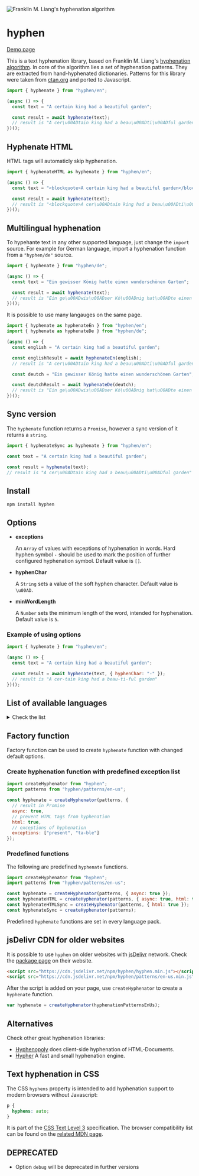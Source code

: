 ![Franklin M. Liang's hyphenation algorithm](https://ytiurin.github.io/hyphen/01.png)

# hyphen

[Demo page](https://ytiurin.github.io/hyphen/)

This is a text hyphenation library, based on Franklin M. Liang's [hyphenation algorithm](https://tug.org/docs/liang/ "Frank Liang wrote his Stanford Ph.D. thesis on a hyphenation algorithm that is standard in TeX, and has been adapted to numerous languages."). In core of the algorithm lies a set of hyphenation patterns. They are extracted from hand-hyphenated dictionaries. Patterns for this library were taken from [ctan.org](https://ctan.org/ "The Comprehensive TEX Archive Network (CTAN) is the central place for all kinds of material around TEX.") and ported to Javascript.

```javascript
import { hyphenate } from "hyphen/en";

(async () => {
  const text = "A certain king had a beautiful garden";

  const result = await hyphenate(text);
  // result is "A cer\u00ADtain king had a beau\u00ADti\u00ADful garden"
})();
```

## Hyphenate HTML

HTML tags will automaticly skip hyphenation.

```javascript
import { hyphenateHTML as hyphenate } from "hyphen/en";

(async () => {
  const text = "<blockquote>A certain king had a beautiful garden</blockquote>";

  const result = await hyphenate(text);
  // result is "<blockquote>A cer\u00ADtain king had a beau\u00ADti\u00ADful garden</blockquote>"
})();
```

## Multilingual hyphenation

To hypehante text in any other supported language, just change the `import` source. For example for German language, import a hyphenation function from a `"hyphen/de"` source.

```javascript
import { hyphenate } from "hyphen/de";

(async () => {
  const text = "Ein gewisser König hatte einen wunderschönen Garten";

  const result = await hyphenate(text);
  // result is "Ein ge\u00ADwis\u00ADser Kö\u00ADnig hat\u00ADte einen wun\u00ADder\u00ADschö\u00ADnen Gar\u00ADten"
})();
```

It is possible to use many langauges on the same page.

```javascript
import { hyphenate as hyphenateEn } from "hyphen/en";
import { hyphenate as hyphenateDe } from "hyphen/de";

(async () => {
  const english = "A certain king had a beautiful garden";

  const englishResult = await hyphenateEn(english);
  // result is "A cer\u00ADtain king had a beau\u00ADti\u00ADful garden"

  const deutch = "Ein gewisser König hatte einen wunderschönen Garten";

  const deutchResult = await hyphenateDe(deutch);
  // result is "Ein ge\u00ADwis\u00ADser Kö\u00ADnig hat\u00ADte einen wun\u00ADder\u00ADschö\u00ADnen Gar\u00ADten"
})();
```

## Sync version

The `hyphenate` function returns a `Promise`, however a sync version of it returns a `string`.

```javascript
import { hyphenateSync as hyphenate } from "hyphen/en";

const text = "A certain king had a beautiful garden";

const result = hyphenate(text);
// result is "A cer\u00ADtain king had a beau\u00ADti\u00ADful garden"
```

## Install

```
npm install hyphen
```

## Options

- **exceptions**

  An `Array` of values with exceptions of hyphenation in words. Hard hyphen symbol `-` should be used to mark the position of further configured hyphenation symbol. Default value is `[]`.

- **hyphenChar**

  A `String` sets a value of the soft hyphen character. Default value is `\u00AD`.

- **minWordLength**

  A `Number` sets the minimum length of the word, intended for hyphenation. Default value is `5`.

### Example of using options

```javascript
import { hyphenate } from "hyphen/en";

(async () => {
  const text = "A certain king had a beautiful garden";

  const result = await hyphenate(text, { hyphenChar: "-" });
  // result is "A cer-tain king had a beau-ti-ful garden"
})();
```

## List of available languages

<details>
  <summary>Check the list</summary>

- Afrikaans language

```javascript
import { hyphenate } from "hyphen/af";
```

- Assamese language

```javascript
import { hyphenate } from "hyphen/as";
```

- Belarusian language

```javascript
import { hyphenate } from "hyphen/be";
```

- Bulgarian language

```javascript
import { hyphenate } from "hyphen/bg";
```

- Bengali language

```javascript
import { hyphenate } from "hyphen/bn";
```

- Catalan language

```javascript
import { hyphenate } from "hyphen/ca";
```

- Coptic language

```javascript
import { hyphenate } from "hyphen/cop";
```

- Czech language

```javascript
import { hyphenate } from "hyphen/cs";
```

- Welsh language

```javascript
import { hyphenate } from "hyphen/cy";
```

- Church Slavonic language

```javascript
import { hyphenate } from "hyphen/cu";
```

- Danish language

```javascript
import { hyphenate } from "hyphen/da";
```

- German, traditional spelling

```javascript
import { hyphenate } from "hyphen/de-1901";
```

- German, reformed spelling

```javascript
import { hyphenate } from "hyphen/de-1996";
```

- German, traditional Swiss spelling

```javascript
import { hyphenate } from "hyphen/de-CH-1901";
```

- Modern Greek, monotonic spelling

```javascript
import { hyphenate } from "hyphen/el-monoton";
```

- Modern Greek, polytonic spelling

```javascript
import { hyphenate } from "hyphen/el-polyton";
```

- English, British spelling language

```javascript
import { hyphenate } from "hyphen/en-gb";
```

- English, American spelling language

```javascript
import { hyphenate } from "hyphen/en-us";
```

- Spanish language

```javascript
import { hyphenate } from "hyphen/es";
```

- Estonian language

```javascript
import { hyphenate } from "hyphen/et";
```

- Basque language

```javascript
import { hyphenate } from "hyphen/eu";
```

- Finnish language

```javascript
import { hyphenate } from "hyphen/fi";
```

- French language

```javascript
import { hyphenate } from "hyphen/fr";
```

- Friulan language

```javascript
import { hyphenate } from "hyphen/fur";
```

- Irish language

```javascript
import { hyphenate } from "hyphen/ga";
```

- Galician language

```javascript
import { hyphenate } from "hyphen/gl";
```

- Ancient Greek language

```javascript
import { hyphenate } from "hyphen/grc";
```

- Gujarati language

```javascript
import { hyphenate } from "hyphen/gu";
```

- Hindi language

```javascript
import { hyphenate } from "hyphen/hi";
```

- Croatian language

```javascript
import { hyphenate } from "hyphen/hr";
```

- Upper Sorbian language

```javascript
import { hyphenate } from "hyphen/hsb";
```

- Hungarian language

```javascript
import { hyphenate } from "hyphen/hu";
```

- Armenian language

```javascript
import { hyphenate } from "hyphen/hy";
```

- Interlingua language

```javascript
import { hyphenate } from "hyphen/ia";
```

- Bahasa Indonesia, Indonesian language

```javascript
import { hyphenate } from "hyphen/id";
```

- Icelandic language

```javascript
import { hyphenate } from "hyphen/is";
```

- Italian language

```javascript
import { hyphenate } from "hyphen/it";
```

- Georgian language

```javascript
import { hyphenate } from "hyphen/ka";
```

- Kurmanji, Northern Kurdish language

```javascript
import { hyphenate } from "hyphen/kmr";
```

- Kannada language

```javascript
import { hyphenate } from "hyphen/kn";
```

- Classical Latin language

```javascript
import { hyphenate } from "hyphen/la-x-classic";
```

- Liturgical Latin language

```javascript
import { hyphenate } from "hyphen/la-x-liturgic";
```

- Latin language

```javascript
import { hyphenate } from "hyphen/la";
```

- Lithuanian language

```javascript
import { hyphenate } from "hyphen/lt";
```

- Latvian language

```javascript
import { hyphenate } from "hyphen/lv";
```

- Malayalam language

```javascript
import { hyphenate } from "hyphen/ml";
```

- Mongolian, Cyrillic script, alternative patterns

```javascript
import { hyphenate } from "hyphen/mn-cyrl-x-lmc";
```

- Mongolian, Cyrillic script

```javascript
import { hyphenate } from "hyphen/mn-cyrl";
```

- Marathi language

```javascript
import { hyphenate } from "hyphen/mr";
```

- Multiple languages using the Ethiopic scripts

```javascript
import { hyphenate } from "hyphen/mul-ethi";
```

- Norwegian Bokmål, bokmål, norsk bokmål language

```javascript
import { hyphenate } from "hyphen/nb";
```

- Dutch language

```javascript
import { hyphenate } from "hyphen/nl";
```

- Norwegian Nynorsk, nynorsk language

```javascript
import { hyphenate } from "hyphen/nn";
```

- Norwegian, norsk language

```javascript
import { hyphenate } from "hyphen/no";
```

- Occitan language

```javascript
import { hyphenate } from "hyphen/oc";
```

- Odia, Oriya language

```javascript
import { hyphenate } from "hyphen/or";
```

- Panjabi, Punjabi language

```javascript
import { hyphenate } from "hyphen/pa";
```

- Pāli language

```javascript
import { hyphenate } from "hyphen/pi";
```

- Polish language

```javascript
import { hyphenate } from "hyphen/pl";
```

- Piedmontese language

```javascript
import { hyphenate } from "hyphen/pms";
```

- Portuguese language

```javascript
import { hyphenate } from "hyphen/pt";
```

- Romansh language

```javascript
import { hyphenate } from "hyphen/rm";
```

- Romanian language

```javascript
import { hyphenate } from "hyphen/ro";
```

- Russian language

```javascript
import { hyphenate } from "hyphen/ru";
```

- Sanskrit language

```javascript
import { hyphenate } from "hyphen/sa";
```

- Serbocroatian, Cyrillic script

```javascript
import { hyphenate } from "hyphen/sh-cyrl";
```

- Serbocroatian, Latin script

```javascript
import { hyphenate } from "hyphen/sh-latn";
```

- Slovak language

```javascript
import { hyphenate } from "hyphen/sk";
```

- Slovenian language

```javascript
import { hyphenate } from "hyphen/sl";
```

- Serbian, Cyrillic script

```javascript
import { hyphenate } from "hyphen/sr-cyrl";
```

- Swedish language

```javascript
import { hyphenate } from "hyphen/sv";
```

- Tamil language

```javascript
import { hyphenate } from "hyphen/ta";
```

- Telugu language

```javascript
import { hyphenate } from "hyphen/te";
```

- Thai language

```javascript
import { hyphenate } from "hyphen/th";
```

- Turkmen language

```javascript
import { hyphenate } from "hyphen/tk";
```

- Turkish language

```javascript
import { hyphenate } from "hyphen/tr";
```

- Ukrainian language

```javascript
import { hyphenate } from "hyphen/uk";
```

- Mandarin Chinese, pinyin transliteration

```javascript
import { hyphenate } from "hyphen/zh-latn-pinyin";
```

### Aliases for specific languages

- Alias for `hyphen/de-1996`

```javascript
import { hyphenate } from "hyphen/de";
```

- Alias for `hyphen/el-monoton`

```javascript
import { hyphenate } from "hyphen/el";
```

- Alias for `hyphen/en-us`

```javascript
import { hyphenate } from "hyphen/en";
```

- Alias for `hyphen/mul-ethi`

```javascript
import { hyphenate } from "hyphen/ethi";
```

- Alias for `hyphen/mn-cyrl`

```javascript
import { hyphenate } from "hyphen/mn";
```

- Alias for `hyphen/sh-cyrl`

```javascript
import { hyphenate } from "hyphen/sh";
```

- Alias for `hyphen/sr-cyrl`

```javascript
import { hyphenate } from "hyphen/sr";
```

- Alias for `hyphen/zh-latn-pinyin`

```javascript
import { hyphenate } from "hyphen/zh";
```

</details>

## Factory function

Factory function can be used to create `hyphenate` function with changed default options.

### Create hyphenation function with predefined exception list

```javascript
import createHyphenator from "hyphen";
import patterns from "hyphen/patterns/en-us";

const hyphenate = createHyphenator(patterns, {
  // result in Promise
  async: true,
  // prevent HTML tags from hyphenation
  html: true,
  // exceptions of hyphenation
  exceptions: ["present", "ta-ble"]
});
```

### Predefined functions

The following are predefined `hyphenate` functions.

```javascript
import createHyphenator from "hyphen";
import patterns from "hyphen/patterns/en-us";

const hyphenate = createHyphenator(patterns, { async: true });
const hyphenateHTML = createHyphenator(patterns, { async: true, html: true });
const hyphenateHTMLSync = createHyphenator(patterns, { html: true });
const hyphenateSync = createHyphenator(patterns);
```

Predefined `hyphenate` functions are set in every language pack.

## jsDelivr CDN for older websites

It is possible to use `hyphen` on older websites with [jsDelivr](https://www.jsdelivr.com/) network. Check the [package page](https://www.jsdelivr.com/package/npm/hyphen) on their website.

```html
<script src="https://cdn.jsdelivr.net/npm/hyphen/hyphen.min.js"></script>
<script src="https://cdn.jsdelivr.net/npm/hyphen/patterns/en-us.min.js"></script>
```

After the script is added on your page, use `createHyphenator` to create a `hyphenate` function.

```javascript
var hyphenate = createHyphenator(hyphenationPatternsEnUs);
```

## Alternatives

Check other great hyphenation libraries:

- [Hyphenopoly](https://mnater.github.io/Hyphenopoly/) does client-side hyphenation of HTML-Documents.
- [Hypher](https://github.com/bramstein/hypher) A fast and small hyphenation engine.

## Text hyphenation in CSS

The CSS `hyphens` property is intended to add hyphenation support to modern browsers without Javascript:

```css
p {
  hyphens: auto;
}
```

It is part of the [CSS Text Level 3](https://drafts.csswg.org/css-text-3/#hyphens-property) specification. The browser compatibility list can be found on the [related MDN page](https://developer.mozilla.org/en-US/docs/Web/CSS/hyphens).

## DEPRECATED

- Option `debug` will be deprecated in further versions
